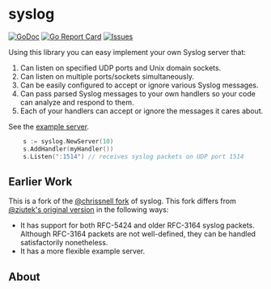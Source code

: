 # syslog

[![GoDoc](https://img.shields.io/badge/api-Godoc-blue.svg)](https://pkg.go.dev/github.com/rickb777/syslog)
[![Go Report Card](https://goreportcard.com/badge/github.com/rickb777/syslog)](https://goreportcard.com/report/github.com/rickb777/syslog)
[![Issues](https://img.shields.io/github/issues/rickb777/syslog.svg)](https://github.com/rickb777/syslog/issues)

Using this library you can easy implement your own Syslog server that:

1. Can listen on specified UDP ports and Unix domain sockets.
2. Can listen on multiple ports/sockets simultaneously.
3. Can be easily configured to accept or ignore various Syslog messages.
4. Can pass parsed Syslog messages to your own handlers so your code can analyze and respond to them.
5. Each of your handlers can accept or ignore the messages it cares about.

See the [example server](https://github.com/rickb777/syslog/blob/master/example_server/main.go).

```go
	s := syslog.NewServer(10)
	s.AddHandler(myHandler())
	s.Listen(":1514") // receives syslog packets on UDP port 1514
```

## Earlier Work

This is a fork of the [@chrissnell fork](https://github.com/chrissnell/syslog) of syslog.  This fork differs from [@ziutek's original version](https://github.com/ziutek/syslog) in the following ways:

- It has support for both RFC-5424 and older RFC-3164 syslog packets. Although RFC-3164 packets are not well-defined, they can be handled satisfactorily nonetheless.
- It has a more flexible example server.


## About

